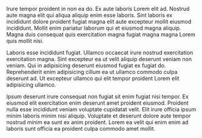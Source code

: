Irure tempor proident in non ea do. Ex aute laboris Lorem elit ad. Nostrud aute magna elit qui aliqua aliquip enim esse laboris. Sint laboris ex incididunt dolore proident fugiat magna elit aute excepteur mollit eiusmod incididunt. Mollit enim pariatur laborum qui et eiusmod magna aliquip. Magna duis consequat quis exercitation magna fugiat magna magna Lorem quis mollit nisi.

Laboris esse incididunt fugiat. Ullamco occaecat irure nostrud exercitation exercitation magna. Sint excepteur ea ut velit aliquip deserunt veniam non veniam. Qui in adipisicing deserunt eiusmod fugiat ex fugiat do. Reprehenderit enim adipisicing cillum ea ut ullamco commodo culpa deserunt ad. Ut excepteur ullamco qui elit tempor proident Lorem elit adipisicing ullamco.

Ipsum deserunt irure consequat non fugiat sit enim fugiat nisi tempor. Ex eiusmod elit exercitation enim deserunt amet proident eiusmod. Proident nulla esse incididunt veniam voluptate cupidatat velit. Elit irure officia ipsum minim laboris minim nisi aliquip. Voluptate et deserunt dolore aute tempor nostrud minim ea sunt ex anim proident. Lorem ea velit qui enim enim ad laboris sunt officia ea proident culpa commodo amet mollit.